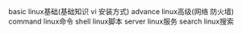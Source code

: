 basic    linux基础(基础知识 vi 安装方式)
advance  linux高级(网络 防火墙)
command  linux命令
shell    linux脚本
server   linux服务
search   linux搜索